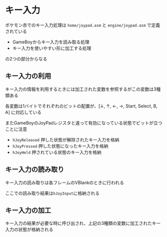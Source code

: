 # キー入力

ポケモン赤でのキー入力処理は `home/joypad.asm` と `engine/joypad.asm` で定義されている

- GameBoyからキー入力を読み取る処理
- キー入力を使いやすい形に加工する処理

の2つの部分からなる

## キー入力の利用

キー入力の情報を利用するときには加工された変数を参照するがこの変数は3種類ある

各変数は1バイトでそれぞれのビットの配置が、[↓, ↑, ←, →, Start, Select, B, A] に対応している

またGameBoyのJoyPadレジスタと違って有効になっている状態でビットが立つことに注意

- `hJoyReleased` 押した状態が解除されたキー入力を格納
- `hJoyPressed` 押した状態になったキー入力を格納
- `hJoyHeld` 押されている状態のキー入力を格納

## キー入力の読み取り

キー入力の読み取りは各フレームのVBlankのときに行われる

ここでの読み取り結果は`hJoyInput`に格納される

## キー入力の加工

キー入力の結果が必要な時に呼び出され、上記の3種類の変数に加工されたキー入力の状態が格納される
